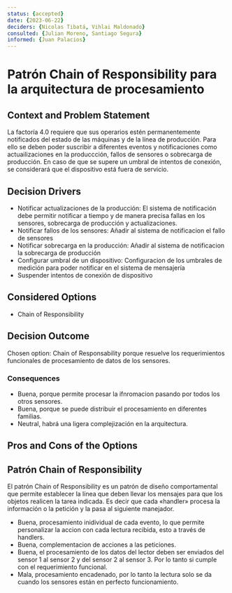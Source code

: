 ```yaml
---
status: {accepted}
date: {2023-06-22}
deciders: {Nicolas Tibatá, Vihlai Maldonado}
consulted: {Julian Moreno, Santiago Segura}
informed: {Juan Palacios}
---
```


# Patrón Chain of Responsibility para la arquitectura de procesamiento

## Context and Problem Statement
La factoría 4.0 requiere que sus operarios estén permanentemente notificados del estado de las máquinas y de la línea de producción. Para ello se deben poder suscribir a diferentes eventos y notificaciones como actuailizaciones en la produccción, fallos de sensores o sobrecarga de producción. En caso de que se supere un umbral de intentos de conexión, se considerará que el dispositivo está fuera de servicio.

<!-- This is an optional element. Feel free to remove. -->
## Decision Drivers

* Notificar actualizaciones de la producción: El sistema de notificación debe permitir notificar a tiempo y de manera precisa fallas en los sensores, sobrecarga de producción y actualizaciones.
* Notificar fallos de los sensores: Añadir al sistema de notificacion el fallo de sensores 
* Notificar sobrecarga en la producción: Añadir al sistema de notificacion la sobrecarga de producción
* Configurar umbral de un dispositivo: Configuracion de los umbrales de medición para poder notificar en el sistema de mensajería
* Suspender intentos de conexión de dispositivo

## Considered Options
* Chain of Responsibility

## Decision Outcome 
Chosen option: Chain of Responsability porque resuelve los requerimientos funcionales de procesamiento de datos de los sensores.

### Consequences
* Buena, porque permite procesar la ifnromacion pasando por todos los otros sensores.
* Buena, porque se puede distribuir el procesamiento en diferentes familias.
* Neutral, habrá una ligera complejización en la arquitectura.

## Pros and Cons of the Options

## Patrón Chain of Responsibility

El patrón Chain of Responsibility es un patrón de diseño comportamental que permite establecer la línea que deben llevar los mensajes para que los objetos realicen la tarea indicada. Es decir que cada «handler» procesa la información o la petición y la pasa al siguiente manejador. 

* Buena, procesamiento inidividual de cada evento, lo que permite personalizar la accion con cada lectura recibida, esto a través de handlers.
* Buena, complementacion de acciones a las peticiones.
* Buena, el procesamiento de los datos del lector deben ser enviados del sensor 1 al sensor 2 y del sensor 2 al sensor 3. Por lo tanto si cumple con el requerimiento funcional.
* Mala, procesamiento encadenado, por lo tanto la lectura solo se da cuando los sensores están en perfecto funcionamiento.
